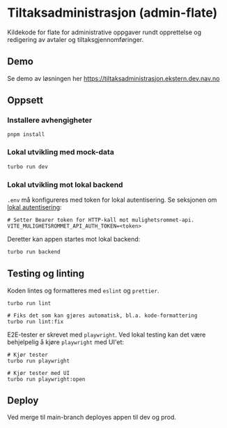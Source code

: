 # Tiltaksadministrasjon (admin-flate)

Kildekode for flate for administrative oppgaver rundt opprettelse og redigering av avtaler og
tiltaksgjennomføringer.

## Demo

Se demo av løsningen her https://tiltaksadministrasjon.ekstern.dev.nav.no

## Oppsett

### Installere avhengigheter

```
pnpm install
```

### Lokal utvikling med mock-data

```sh
turbo run dev
```

### Lokal utvikling mot lokal backend

`.env` må konfigureres med token for lokal autentisering. Se seksjonen
om [lokal autentisering](../../mulighetsrommet-api/README.md#autentisering):

```.env
# Setter Bearer token for HTTP-kall mot mulighetsrommet-api.
VITE_MULIGHETSROMMET_API_AUTH_TOKEN=<token>
```

Deretter kan appen startes mot lokal backend:

```sh
turbo run backend
```

## Testing og linting

Koden lintes og formatteres med `eslint` og `prettier`.

```
turbo run lint

# Fiks det som kan gjøres automatisk, bl.a. kode-formattering
turbo run lint:fix
```

E2E-tester er skrevet med `playwright`. Ved lokal testing kan det være behjelpelig å kjøre `playwright` med UI'et:

```
# Kjør tester
turbo run playwright

# Kjør tester med UI
turbo run playwright:open
```

## Deploy

Ved merge til main-branch deployes appen til dev og prod.
